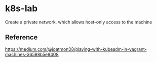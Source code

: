 # k8s-lab
Create a private network, which allows host-only access to the machine
## Reference
https://medium.com/@joatmon08/playing-with-kubeadm-in-vagrant-machines-36598b5e8408
